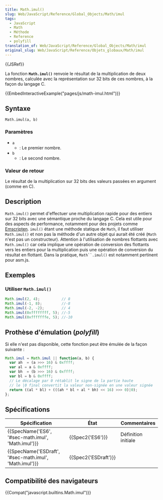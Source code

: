 ```yaml
---
title: Math.imul()
slug: Web/JavaScript/Reference/Global_Objects/Math/imul
tags:
  - JavaScript
  - Math
  - Méthode
  - Reference
  - polyfill
translation_of: Web/JavaScript/Reference/Global_Objects/Math/imul
original_slug: Web/JavaScript/Reference/Objets_globaux/Math/imul
---
```

{{JSRef}}

La fonction **`Math.imul()`** renvoie le résultat de la multiplication de deux nombres, calculée avec la représentation sur 32 bits de ces nombres, à la façon du langage C.

{{EmbedInteractiveExample("pages/js/math-imul.html")}}

## Syntaxe

    Math.imul(a, b)

### Paramètres

- `a`
  - : Le premier nombre.
- `b`
  - : Le second nombre.

### Valeur de retour

Le résultat de la multiplication sur 32 bits des valeurs passées en argument (comme en C).

## Description

`Math.imul()` permet d'effectuer une multiplication rapide pour des entiers sur 32 bits avec une sémantique proche du langage C. Cela est utile pour des aspects de performance, notamment pour des projets comme [Emscripten](/fr/docs/Mozilla/Projects/Emscripten). `imul()` étant une méthode statique de `Math`, il faut utiliser `Math.imul()` et non pas la méthode d'un autre objet qui aurait été créé (`Math` n'est pas un constructeur). Attention à l'utilisation de nombres flottants avec `Math.imul()` car cela implique une opération de conversion des flottants vers les entiers pour la multiplication puis une opération de conversion du résultat en flottant. Dans la pratique, ` Math``.imul() ` est notamment pertinent pour asm.js.

## Exemples

### Utiliser `Math.imul()`

```js
Math.imul(2, 4);          // 8
Math.imul(-1, 8);         //-8
Math.imul(-2, -2);        // 4
Math.imul(0xffffffff, 5); //-5
Math.imul(0xfffffffe, 5); //-10
```

## Prothèse d'émulation (_polyfill_)

Si elle n'est pas disponible, cette fonction peut être émulée de la façon suivante :

```js
Math.imul = Math.imul || function(a, b) {
  var ah  = (a >>> 16) & 0xffff;
  var al = a & 0xffff;
  var bh  = (b >>> 16) & 0xffff;
  var bl = b & 0xffff;
  // Le décalage par 0 rétablit le signe de la partie haute
  // le |0 final convertit la valeur non-signée en une valeur signée
  return ((al * bl) + (((ah * bl + al * bh) << 16) >>> 0)|0);
};
```

## Spécifications

| Spécification                                                            | État                         | Commentaires        |
| ------------------------------------------------------------------------ | ---------------------------- | ------------------- |
| {{SpecName('ES6', '#sec-math.imul', 'Math.imul')}}     | {{Spec2('ES6')}}         | Définition initiale |
| {{SpecName('ESDraft', '#sec-math.imul', 'Math.imul')}} | {{Spec2('ESDraft')}} |                     |

## Compatibilité des navigateurs

{{Compat("javascript.builtins.Math.imul")}}
